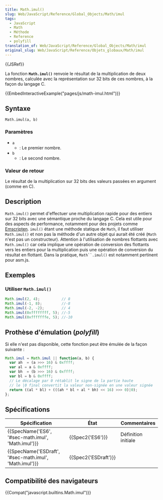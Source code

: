 ```yaml
---
title: Math.imul()
slug: Web/JavaScript/Reference/Global_Objects/Math/imul
tags:
  - JavaScript
  - Math
  - Méthode
  - Reference
  - polyfill
translation_of: Web/JavaScript/Reference/Global_Objects/Math/imul
original_slug: Web/JavaScript/Reference/Objets_globaux/Math/imul
---
```

{{JSRef}}

La fonction **`Math.imul()`** renvoie le résultat de la multiplication de deux nombres, calculée avec la représentation sur 32 bits de ces nombres, à la façon du langage C.

{{EmbedInteractiveExample("pages/js/math-imul.html")}}

## Syntaxe

    Math.imul(a, b)

### Paramètres

- `a`
  - : Le premier nombre.
- `b`
  - : Le second nombre.

### Valeur de retour

Le résultat de la multiplication sur 32 bits des valeurs passées en argument (comme en C).

## Description

`Math.imul()` permet d'effectuer une multiplication rapide pour des entiers sur 32 bits avec une sémantique proche du langage C. Cela est utile pour des aspects de performance, notamment pour des projets comme [Emscripten](/fr/docs/Mozilla/Projects/Emscripten). `imul()` étant une méthode statique de `Math`, il faut utiliser `Math.imul()` et non pas la méthode d'un autre objet qui aurait été créé (`Math` n'est pas un constructeur). Attention à l'utilisation de nombres flottants avec `Math.imul()` car cela implique une opération de conversion des flottants vers les entiers pour la multiplication puis une opération de conversion du résultat en flottant. Dans la pratique, ` Math``.imul() ` est notamment pertinent pour asm.js.

## Exemples

### Utiliser `Math.imul()`

```js
Math.imul(2, 4);          // 8
Math.imul(-1, 8);         //-8
Math.imul(-2, -2);        // 4
Math.imul(0xffffffff, 5); //-5
Math.imul(0xfffffffe, 5); //-10
```

## Prothèse d'émulation (_polyfill_)

Si elle n'est pas disponible, cette fonction peut être émulée de la façon suivante :

```js
Math.imul = Math.imul || function(a, b) {
  var ah  = (a >>> 16) & 0xffff;
  var al = a & 0xffff;
  var bh  = (b >>> 16) & 0xffff;
  var bl = b & 0xffff;
  // Le décalage par 0 rétablit le signe de la partie haute
  // le |0 final convertit la valeur non-signée en une valeur signée
  return ((al * bl) + (((ah * bl + al * bh) << 16) >>> 0)|0);
};
```

## Spécifications

| Spécification                                                            | État                         | Commentaires        |
| ------------------------------------------------------------------------ | ---------------------------- | ------------------- |
| {{SpecName('ES6', '#sec-math.imul', 'Math.imul')}}     | {{Spec2('ES6')}}         | Définition initiale |
| {{SpecName('ESDraft', '#sec-math.imul', 'Math.imul')}} | {{Spec2('ESDraft')}} |                     |

## Compatibilité des navigateurs

{{Compat("javascript.builtins.Math.imul")}}
